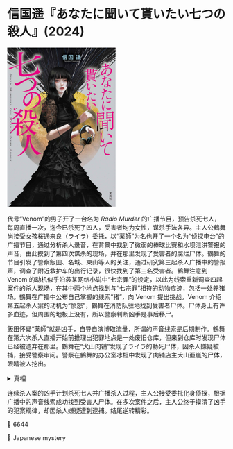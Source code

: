 # 信国遥『あなたに聞いて貰いたい七つの殺人』(2024)

<img src=images/2024_cover.jpg width=250/>

代号“Venom”的男子开了一台名为 <i>Radio Murder</i> 的广播节目，预告杀死七人，每周直播一次，迄今已杀死了四人，受害者均为女性，谋杀手法各异。主人公鶴舞尚接受女孩桜通来良（ライラ）委托，以“薬師”为名也开了一个名为“侦探电台”的广播节目，通过分析杀人录音，在背景中找到了微弱的棒球比赛和水坝泄洪警报的声音，由此摸到了第四次谋杀的现场，并在那里发现了受害者的腐烂尸体。鶴舞的节目引发了警察飯田、名城、東山等人的关注，通过研究第三起杀人广播中的警报声，调查了附近救护车的出行记录，很快找到了第三名受害者。鶴舞注意到 Venom 的动机似乎沿袭某网络小说中“七宗罪”的设定，以此为线索重新调查四起案件的杀人现场，在其中两个地点找到与“七宗罪”相符的动物痕迹，包括一处养猪场。鶴舞在广播中公布自己掌握的线索“猪”，向 Venom 提出挑战。Venom 介绍第五起杀人案的动机为“愤怒”，鶴舞在消防队驻地找到受害者尸体。尸体身上有许多血迹，但周围的地板上没有，所以警察判断凶手是事后移尸。

飯田怀疑“薬師”就是凶手，自导自演博取流量，所谓的声音线索是后期制作。鶴舞在第六次杀人直播开始前推理出犯罪地点是一处废旧仓库，但来到仓库时发现尸体已经被遗弃在那里。鶴舞在“犬山肉铺”发现了ライラ的勒死尸体，因杀人嫌疑被捕，接受警察审问。警察在鶴舞的办公室冰柜中发现了肉铺店主犬山亜嵐的尸体，眼睛被人挖出。

<details><summary>真相</summary>
连续杀人案的凶手是犬山亜嵐，他是警察東山和ライラ同父异母的弟弟。亜嵐计划杀死七人，其中最后一人是ライラ。東山在肉铺发现了亜嵐杀死的女性尸体和录好的杀人广播，与亜嵐争斗时将其杀死。東山和ライラ为了掩盖弟弟是连续杀人犯，设计放出杀人广播，并委托鶴舞扮演侦探调查，意图嫁祸给鶴舞。二人故意在声音中加入线索，让鶴舞做出有漏洞的推理，并把尸体搬到鶴舞推理出的地点。（伏线：养猪场其实只养了家禽，废弃建筑的门故意开着。）亜嵐在第三起杀人的广播中混入救护车的警报声，是因为知道東山是警察（推理切入点），能查到一般市民查不到的救护车记录。東山和ライラ都有异色眼，靠戴隐形眼镜隐藏，挖出亜嵐的眼睛也是为了隐藏这一点。
</details>

连续杀人案的凶手计划杀死七人并广播杀人过程，主人公接受委托化身侦探，根据广播中的声音线索成功找到受害人尸体。在多次案件之后，主人公终于摸清了凶手的犯案规律，却因杀人嫌疑遭到逮捕。结尾逆转精彩。

:link: 6644

:file_folder: Japanese mystery
